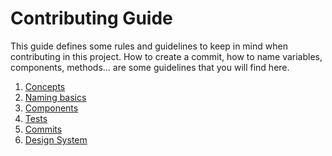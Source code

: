 # Contributing Guide

This guide defines some rules and guidelines to keep in mind when contributing in this project. How
to create a commit, how to name variables, components, methods... are some guidelines that
you will find here.

1. [Concepts](contributing/concepts.md)
2. [Naming basics](contributing/base-naming.md)
3. [Components](contributing/components.md)
4. [Tests](contributing/tests.md)
5. [Commits](contributing/commits.md)
6. [Design System](contributing/design-system.md)
